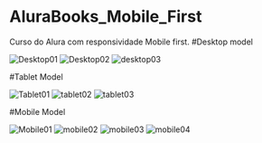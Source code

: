 # AluraBooks_Mobile_First
Curso do Alura com responsividade Mobile first.
 #Desktop model 
 
![Desktop01](https://user-images.githubusercontent.com/80908772/189358532-1e1aa210-51ea-4085-bd54-d9cebaf621fd.png)
![Desktop02](https://user-images.githubusercontent.com/80908772/189358528-5728d154-8118-41cf-b4b7-540a09e4fd2f.png)
![desktop03](https://user-images.githubusercontent.com/80908772/189358523-fe02a5f7-6f9a-479d-9764-ca51cda8866f.png)

#Tablet Model

![Tablet01](https://user-images.githubusercontent.com/80908772/189358604-bac1e9f7-78fd-4dbe-b157-55d08652b2a6.png)
![tablet02](https://user-images.githubusercontent.com/80908772/189358606-113a9fbb-50e5-4133-bbd6-30895aa6c2fd.png)
![tablet03](https://user-images.githubusercontent.com/80908772/189358600-81a4c8e3-2816-4354-a3fd-fcc674f48ebe.png)

#Mobile Model

![Mobile01](https://user-images.githubusercontent.com/80908772/189358579-e4277513-1a08-4afb-aed6-d09ca74230eb.png)
![mobile02](https://user-images.githubusercontent.com/80908772/189358584-2285acb8-4bcf-4833-837d-b0f5ff9e8822.png)
![mobile03](https://user-images.githubusercontent.com/80908772/189358588-d3331116-8cb9-400b-aec0-897f8ef83a12.png)
![mobile04](https://user-images.githubusercontent.com/80908772/189358574-c13c89a0-e3be-4dab-af53-7e93d4e68464.png)
